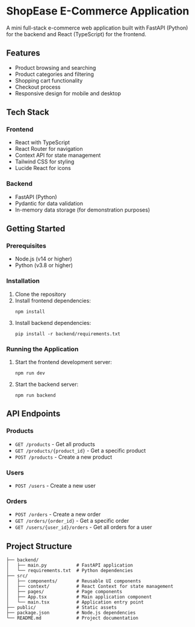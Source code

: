 # ShopEase E-Commerce Application

A mini full-stack e-commerce web application built with FastAPI (Python) for the backend and React (TypeScript) for the frontend.

## Features

- Product browsing and searching
- Product categories and filtering
- Shopping cart functionality
- Checkout process
- Responsive design for mobile and desktop

## Tech Stack

### Frontend
- React with TypeScript
- React Router for navigation
- Context API for state management
- Tailwind CSS for styling
- Lucide React for icons

### Backend
- FastAPI (Python)
- Pydantic for data validation
- In-memory data storage (for demonstration purposes)

## Getting Started

### Prerequisites
- Node.js (v14 or higher)
- Python (v3.8 or higher)

### Installation

1. Clone the repository
2. Install frontend dependencies:
   ```
   npm install
   ```
3. Install backend dependencies:
   ```
   pip install -r backend/requirements.txt
   ```

### Running the Application

1. Start the frontend development server:
   ```
   npm run dev
   ```

2. Start the backend server:
   ```
   npm run backend
   ```

## API Endpoints

### Products
- `GET /products` - Get all products
- `GET /products/{product_id}` - Get a specific product
- `POST /products` - Create a new product

### Users
- `POST /users` - Create a new user

### Orders
- `POST /orders` - Create a new order
- `GET /orders/{order_id}` - Get a specific order
- `GET /users/{user_id}/orders` - Get all orders for a user

## Project Structure

```
├── backend/
│   ├── main.py           # FastAPI application
│   └── requirements.txt  # Python dependencies
├── src/
│   ├── components/       # Reusable UI components
│   ├── context/          # React Context for state management
│   ├── pages/            # Page components
│   ├── App.tsx           # Main application component
│   └── main.tsx          # Application entry point
├── public/               # Static assets
├── package.json          # Node.js dependencies
└── README.md             # Project documentation
```